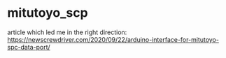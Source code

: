 # mitutoyo_scp


article which led me in the right direction:  https://newscrewdriver.com/2020/09/22/arduino-interface-for-mitutoyo-spc-data-port/
